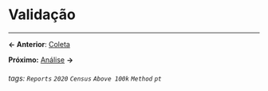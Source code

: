 # Validação

---

**← Anterior**: <a href="https://hackmd.io/@querido-diario/report-census-qd-2020-collection-pt" target="_self">Coleta</a>

**Próximo:** <a href="https://hackmd.io/@querido-diario/report-census-qd-2020-analysis-pt" target="_self">Análise</a> **→**

###### tags: `Reports` `2020` `Census` `Above 100k` `Method` `pt`